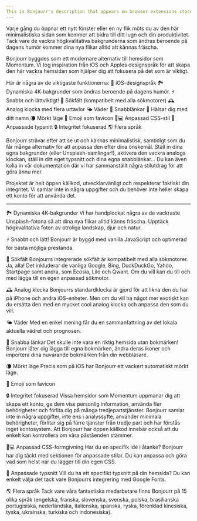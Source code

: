 ```yaml
---
This is Bonjourr's description that appears on browser extensions stores.
---
```


Varje gång du öppnar ett nytt fönster eller en ny flik möts du av den här minimalistiska sidan som kommer att bidra till ditt lugn och din produktivitet. Tack vare de vackra högkvalitativa bakgrunderna som ändras beroende på dagens humör kommer dina nya flikar alltid att kännas fräscha.

Bonjourr byggdes som ett modernare alternativ till hemsidor som Momentum. Vi tog inspiration från iOS och Apples designspråk för att skapa den här vackra hemsidan som hjälper dig att fokusera på det som är viktigt.

Här är några av de viktigaste funktionerna:
🍏 iOS-designspråk
🏞 Dynamiska 4K-bakgrunder som ändras beroende på dagens humör.
⚡️ Snabbt och lättviktigt!
🔎 Sökfält (kompatibelt med alla sökmotorer)
🕰 Analog klocka med flera urtavlor
🌤 Väder
🔗 Snabblänkar
👋 Hälsar dig med ditt namn
🌘 Mörkt läge
🥖 Emoji som favicon
🧑💻 Anpassad CSS-stil
📝 Anpassade typsnitt
🔒 Integritet fokuserad
🌎 Flera språk

Bonjourr strävar efter att se ut och kännas minimalistisk, samtidigt som du får många alternativ för att anpassa den efter dina önskemål. Ställ in dina egna bakgrunder (eller Unsplash-samlingar!), aktivera den vackra analoga klockan, ställ in ditt eget typsnitt och dina egna snabblänkar... Du kan även kolla in vår dokumentation där vi har sammanställt några stilutdrag för att göra ännu mer.

Projektet är helt öppen källkod, utvecklarvänligt och respekterar faktiskt din integritet. Vi samlar inte in några uppgifter och du behöver inte heller skapa ett konto för att använda det.

---

🏞 Dynamiska 4K-bakgrunder
Vi har handplockat några av de vackraste Unsplash-fotona så att dina nya flikar alltid känns fräscha. Upptäck högkvalitativa foton av otroliga landskap, djur och natur.

⚡️ Snabbt och lätt!
Bonjourr är byggd med vanilla JavaScript och optimerad för bästa möjliga prestanda.

🔎 Sökfält
Bonjourrs integrerade sökfält är kompatibelt med alla sökmotorer. Ja, alla! Det inkluderar de vanliga Google, Bing, DuckDuckGo, Yahoo, Startpage samt andra, som Ecosia, Lilo och Qwant. Om du vill kan du till och med lägga till en egen anpassad sökmotor.

🕰 Analog klocka
Bonjourrs standardklocka är gjord för att likna den du har på iPhone och andra iOS-enheter. Men om du vill ha något mer exotiskt kan du ersätta den med en mycket cool analog klocka och anpassa den som du vill.

🌤 Väder
Med en enkel mening får du en sammanfattning av det lokala aktuella vädret och prognosen.

🔗 Snabba länkar
Det skulle inte vara en riktig hemsida utan bokmärken! Bonjourr låter dig lägga till egna bokmärken, ändra deras ikoner och importera dina nuvarande bokmärken från din webbläsare.

🌘 Mörkt läge
Precis som på iOS har Bonjourr ett vackert automatiskt mörkt läge.

🥖 Emoji som favicon

🔒 Integritet fokuserad
Vissa hemsidor som Momentum uppmanar dig att skapa ett konto, ge dem viss personlig information, använda fler behörigheter och förlita dig på många tredjepartstjänster. Bonjourr samlar inte in några uppgifter, inte ens i analyssyfte, använder minimala behörigheter, förlitar sig på färre tjänster från tredje part och har förstås inget kontosystem. Att Bonjourr har öppen källkod innebär också att du enkelt kan kontrollera om våra påståenden stämmer.

🧑💻 Anpassad CSS-formgivning
Har du en specifik idé i åtanke? Bonjourr har dig täckt med sektionen för anpassade stilar. Du kan anpassa och göra vad som helst när du lägger till din egen CSS.

📝 Anpassade typsnitt
Vill du ha ett specifikt typsnitt på din hemsida? Du kan enkelt välja det tack vare Bonjourrs integrering med Google Fonts.

🌎 Flera språk
Tack vare våra fantastiska medarbetare finns Bonjourr på 15 olika språk (engelska, franska, slovenska, svenska, polska, brasilianska portugisiska, nederländska, italienska, spanska, ryska, förenklad kinesiska, tyska, ukrainska, turkiska och indonesiska).
